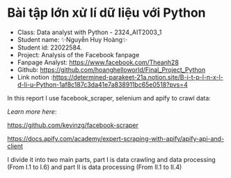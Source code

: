 # Bài tập lớn xử lí dữ liệu với Python
- Class: Data analyst with Python - 2324_AIT2003_1
- Student name: ✨Nguyễn Huy Hoàng✨
- Student id: 22022584.
- Project: Analysis of the Facebook fanpage
- Fanpage Analyst: https://www.facebook.com/Theanh28
- Github: https://github.com/hoanghelloworld/Final_Project_Python
- Link notion :https://determined-parakeet-21a.notion.site/B-i-t-p-l-n-x-l-d-li-u-Python-1af8c187c3da41e7a838911bc65e0518?pvs=4

In this report I use facebook_scraper, selenium and apify to crawl data:


 *Learn more here*:

https://github.com/kevinzg/facebook-scraper

https://docs.apify.com/academy/expert-scraping-with-apify/apify-api-and-client

I divide it into two main parts, part I is data crawling and data processing (From I.1 to I.6) and part II is data processing (From II.1 to II.4)
